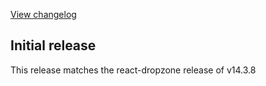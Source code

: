 [View changelog](https://github.com/react-dropzone/react-dropzone/releases/tag/v14.3.8)

## Initial release

This release matches the react-dropzone release of v14.3.8
